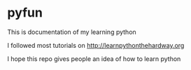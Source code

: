 # pyfun
This is documentation of my learning python

I followed most tutorials on http://learnpythonthehardway.org

I hope this repo gives people an idea of how to learn python
